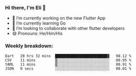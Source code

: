 ### Hi there, I'm Eli 👋
- 🔭 I’m currently working on the new Flutter App
- 🌱 I’m currently learning Go
- 🦄 I’m looking to collaborate with other flutter developers
- 😄 Pronouns: He/Him/His

### Weekly breakdown:
<!--START_SECTION:waka-->

```text
Dart   20 hrs 32 mins  ████████████████████████▓   98.12 %
CSV    11 mins         ▒░░░░░░░░░░░░░░░░░░░░░░░░   00.95 %
YAML   11 mins         ▒░░░░░░░░░░░░░░░░░░░░░░░░   00.91 %
JSON   0 secs          ░░░░░░░░░░░░░░░░░░░░░░░░░   00.01 %
```

<!--END_SECTION:waka-->
